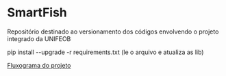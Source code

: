 # SmartFish
Repositório destinado ao versionamento dos códigos envolvendo o projeto integrado da UNIFEOB


pip install --upgrade -r requirements.txt (le o arquivo e atualiza as lib)

<a href=“https://cacoo.com/diagrams/c6Esut0v3km8dHNp/E2142/“>Fluxograma do projeto</a>
